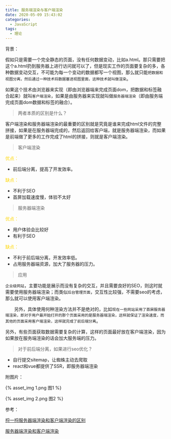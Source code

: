 ```yaml
---
title: 服务端渲染与客户端渲染
date: 2020-05-09 15:43:02
categories:
  - JavaScript
tags: 
  - 理论
---
```


背景：

假如只是需要一个完全静态的页面，没有任何数据变动，比如a.html。那只需要把这个a.html扔到服务器上进行访问就可以了，但是现实工作的页面要复杂的多，各种数据变动交互，不可能为每一个变动的数据都写一个视图，那么就只能<code>把数据和视图分离，然后通过一种技术将数据塞进视图里面，这种技术就叫做渲染</code>。

<!-- more -->

如果这个技术由浏览器来实现（即由浏览器端来完成页面dom，把数据和标签融合起来）就叫<code>客户端渲染</code>，如果是由服务器来实现就叫做<code>服务器端渲染</code>（即由服务端完成页面dom数据和标签的融合）。

> 两者本质的区别是什么？

客户端渲染和服务器端渲染的最重要的区别就是究竟是谁来完成html文件的完整拼接，如果是在服务器端完成的，然后返回给客户端，就是服务器端渲染，而如果是前端做了更多的工作完成了html的拼接，则就是客户端渲染。

> 客户端渲染

<font color="gold">优点：</font>

+ 前后端分离，提高了开发效率。

<font color="gold">缺点：</font>

+ 不利于SEO
+ 首屏加载速度慢，体验不太好

> 服务器端渲染

<font color="gold">优点：</font>

+ 用户体验会比较好
+ 有利于SEO

<font color="gold">缺点：</font>

+ 不利于前后端分离，开发效率低。
+ 占用服务器端资源，加大了服务器的压力。

> 应用

<code>企业级网站</code>，主要功能是展示而没有复杂的交互，并且需要良好的SEO，则这时就需要使用服务器端渲染；而类似<code>后台管理页面</code>，交互性比较强，不需要seo的考虑，那么就可以使用客户端渲染。

　　另外，具体使用何种渲染方法并不是绝对的，比如<code>现在一些网站采用了首屏服务器端渲染，即对于用户最开始打开的那个页面采用的是服务器端渲染，这样就保证了渲染速度，而其他的页面采用客户端渲染，这样就完成了前后端分离</code>。

另外，有些页面获取数据需要复杂的计算，这样的页面最好放在客户端渲染，因为如果放在服务端渲染的话会加大服务端的压力。

> 对于前后端分离，如果进行seo优化？

+ 自行提交sitemap，让蜘蛛主动去爬取
+ react和vue都提供了SSR，即服务器端渲染

附图片：

{% asset_img 1.png 图1 %}

{% asset_img 2.png 图2 %}


参考：

[捋一捋服务器端渲染和客户端渲染的区别](https://segmentfault.com/a/1190000019331019)

[服务器端渲染和客户端渲染](https://www.cnblogs.com/zhuzhenwei918/p/8795945.html)

